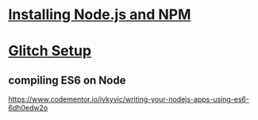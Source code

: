 # [Installing Node.js and NPM](https://treehouse.github.io/installation-guides/mac/node-mac.html)


# [Glitch Setup](https://better-panda.glitch.me/)



## compiling ES6 on Node

https://www.codementor.io/iykyvic/writing-your-nodejs-apps-using-es6-6dh0edw2o
